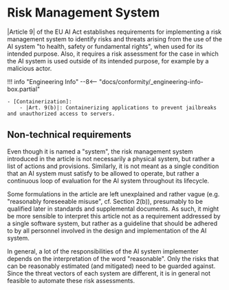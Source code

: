 # Risk Management System

|Article 9| of the EU AI Act establishes requirements for implementing a risk management system to identify risks and threats arising from the use of the AI system "to health, safety or fundamental rights", when used for its intended purpose.
Also, it requires a risk assessment for the case in which the AI system is used outside of its intended purpose, for example by a malicious actor.

<!-- TODO: Add Art. 9b to the containerization article list -->

!!! info "Engineering Info"
    --8<-- "docs/conformity/_engineering-info-box.partial"

    - [Containerization]:
        - |Art. 9(b)|: Containerizing applications to prevent jailbreaks and unauthorized access to servers.

## Non-technical requirements

Even though it is named a "system", the risk management system introduced in the article is not necessarily a physical system, but rather a list of actions and provisions.
Similarly, it is not meant as a single condition that an AI system must satisfy to be allowed to operate, but rather a continuous loop of evaluation for the AI system throughout its lifecycle.

Some formulations in the article are left unexplained and rather vague (e.g. "reasonably foreseeable misuse", cf. Section 2(b)), presumably to be qualified later in standards and supplemental documents.
As such, it might be more sensible to interpret this article not as a requirement addressed by a single software system, but rather as a guideline that should be adhered to by all personnel involved in the design and implementation of the AI system.

In general, a lot of the responsibilities of the AI system implementer depends on the interpretation of the word "reasonable". Only the risks that can be reasonably estimated (and mitigated) need to be guarded against.
Since the threat vectors of each system are different, it is in general not feasible to automate these risk assessments.

<!-- Reference Links -->
[Containerization]: ../engineering-practice/containerization.md